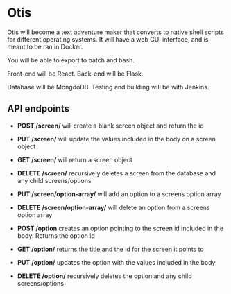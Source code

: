 # Otis

Otis will become a text adventure maker that converts to native shell scripts for different operating systems.
It will have a web GUI interface, and is meant to be ran in Docker.

You will be able to export to batch and bash.

Front-end will be React.
Back-end will be Flask.

Database will be MongdoDB.
Testing and building will be with Jenkins.


## API endpoints

* **POST /screen/** will create a blank screen object and return the id
* **PUT /screen/<id>** will update the values included in the body on a screen object
* **GET /screen/<id>** will return a screen object
* **DELETE /screen/<id>** recursively deletes a screen from the database and any child screens/options

* **PUT /screen/option-array/<id>** will add an option to a screens option array
* **DELETE /screen/option-array/<id>** will delete an option from a screens option array

* **POST /option** creates an option pointing to the screen id included in the body. Returns the option id
* **GET /option/<id>** returns the title and the id for the screen it points to
* **PUT /option/<id>** updates the option with the values included in the body
* **DELETE /option/<id>** recursively deletes the option and any child screens/options